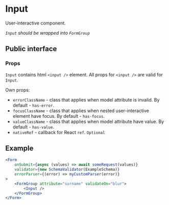 # Input

User-interactive component.

*`Input` should be wrapped into `FormGroup`*

## Public interface

### Props

`Input` contains html `<input />` element. All props for `<input />` are valid for `Input`.

Own props:
 - `errorClassName` - class that applies when model attribute is invalid. By default - `has-error`.
 - `focusClassName` - class that applies when nested user-interactive element have focus. By default - `has-focus`.
 - `valueClassName` - class that applies when model attribute have value. By default - `has-value`.
 - `nativeRef` - callback for React `ref`. `Optional`

## Example

```jsx
<Form 
    onSubmit={async (values) => await someRequest(values)}
    validator={new SchemaValidator(ExampleSchema)}
    errorParser={(error) => myCustomParser(error)}
>
    <FormGroup attribute="surname" validateOn="blur">
        <Input />
    </FormGroup>
</Form>
```
